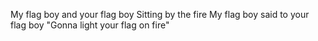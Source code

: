 My flag boy and your flag boy
Sitting by the fire
My flag boy said to your flag boy
"Gonna light your flag on fire"

<!---
mjw-optimizely/mjw-optimizely is a ✨ special ✨ repository because its `README.md` (this file) appears on your GitHub profile.
You can click the Preview link to take a look at your changes.
--->
